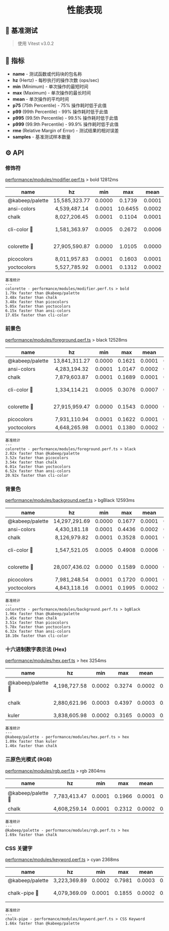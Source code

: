 <div align="center">

<h1>性能表现</h1>

</div>

## 🔌 基准测试

> 使用 Vitest v3.0.2

## 📌 指标

- **name** - 测试函数或代码块的包名称
- **hz** (Hertz) - 每秒执行的操作次数 (ops/sec)
- **min** (Minimum) - 单次操作的最短时间
- **max** (Maximum) - 单次操作的最长时间
- **mean** - 单次操作的平均时间
- **p75** (75th Percentile) - 75% 操作耗时低于此值
- **p99** (99th Percentile) - 99% 操作耗时低于此值
- **p995** (99.5th Percentile) - 99.5% 操作耗时低于此值
- **p999** (99.9th Percentile) - 99.9% 操作耗时低于此值
- **rme** (Relative Margin of Error) - 测试结果的相对误差
- **samples** - 基准测试样本数量

## ⚙️ API

### 修饰符

[performance/modules/modifier.perf.ts](./modules/modifier.perf.ts) > bold 12812ms

| name            |      hz       |  min   |   max   |  mean  |  p75   |  p99   |  p995  |  p999  |  rme   | samples  |    |
|-----------------|:-------------:|:------:|:-------:|:------:|:------:|:------:|:------:|:------:|:------:|:--------:|:--:|
| @kabeep/palette | 15,585,323.77 | 0.0000 | 0.1739  | 0.0001 | 0.0001 | 0.0001 | 0.0001 | 0.0002 | ±0.26% | 7792662  |    |
| ansi-colors     | 4,539,487.14  | 0.0001 | 10.6455 | 0.0002 | 0.0002 | 0.0005 | 0.0006 | 0.0017 | ±4.18% | 2269744  |    |
| chalk           | 8,027,206.45  | 0.0001 | 0.1104  | 0.0001 | 0.0001 | 0.0002 | 0.0002 | 0.0009 | ±0.25% | 4013604  |    |
| cli-color 🚨    | 1,581,363.97  | 0.0005 | 0.2672  | 0.0006 | 0.0006 | 0.0010 | 0.0012 | 0.0066 | ±0.38% |  790682  | 最慢 |
| colorette 🚀    | 27,905,590.87 | 0.0000 | 1.0105  | 0.0000 | 0.0001 | 0.0001 | 0.0001 | 0.0001 | ±0.47% | 13952798 | 最快 |
| picocolors      | 8,011,957.83  | 0.0001 | 0.1603  | 0.0001 | 0.0001 | 0.0002 | 0.0002 | 0.0004 | ±0.24% | 4005979  |    |
| yoctocolors     | 5,527,785.92  | 0.0001 | 0.1312  | 0.0002 | 0.0002 | 0.0003 | 0.0003 | 0.0005 | ±0.22% | 2763893  |    |

```
基准统计
---
colorette - performance/modules/modifier.perf.ts > bold
1.79x faster than @kabeep/palette
3.48x faster than chalk
3.48x faster than picocolors
5.05x faster than yoctocolors
6.15x faster than ansi-colors
17.65x faster than cli-color
```

### 前景色

[performance/modules/foreground.perf.ts](./modules/foreground.perf.ts) > black 12528ms

| name            |      hz       |  min   |  max   |  mean  |  p75   |  p99   |  p995  |  p999  |  rme   | samples  |    |
|-----------------|:-------------:|:------:|:------:|:------:|:------:|:------:|:------:|:------:|:------:|:--------:|:--:|
| @kabeep/palette | 13,841,311.27 | 0.0000 | 0.1621 | 0.0001 | 0.0001 | 0.0001 | 0.0001 | 0.0002 | ±0.27% | 6920657  |    |
| ansi-colors     | 4,283,194.32  | 0.0001 | 1.0147 | 0.0002 | 0.0002 | 0.0006 | 0.0006 | 0.0014 | ±1.11% | 2141598  |    |
| chalk           | 7,879,603.87  | 0.0001 | 0.1689 | 0.0001 | 0.0001 | 0.0002 | 0.0002 | 0.0005 | ±0.24% | 3939802  |    |
| cli-color 🚨    | 1,334,114.21  | 0.0005 | 0.3076 | 0.0007 | 0.0007 | 0.0022 | 0.0025 | 0.0140 | ±0.44% |  667058  | 最慢 |
| colorette 🚀    | 27,915,959.47 | 0.0000 | 0.1543 | 0.0000 | 0.0001 | 0.0001 | 0.0001 | 0.0001 | ±0.23% | 13957980 | 最快 |
| picocolors      | 7,931,110.94  | 0.0001 | 0.1622 | 0.0001 | 0.0001 | 0.0002 | 0.0002 | 0.0005 | ±0.25% | 3965556  |    |
| yoctocolors     | 4,648,265.98  | 0.0001 | 0.1380 | 0.0002 | 0.0002 | 0.0004 | 0.0004 | 0.0021 | ±0.23% | 2324133  |    |

```
基准统计
---
colorette - performance/modules/foreground.perf.ts > black
2.02x faster than @kabeep/palette
3.52x faster than picocolors
3.54x faster than chalk
6.01x faster than yoctocolors
6.52x faster than ansi-colors
20.92x faster than cli-color
```

### 背景色

[performance/modules/background.perf.ts](./modules/background.perf.ts) > bgBlack 12593ms

| name            |      hz       |  min   |  max   |  mean  |  p75   |  p99   |  p995  |  p999  |  rme   | samples  |    |
|-----------------|:-------------:|:------:|:------:|:------:|:------:|:------:|:------:|:------:|:------:|:--------:|:--:|
| @kabeep/palette | 14,297,291.69 | 0.0000 | 0.1677 | 0.0001 | 0.0001 | 0.0001 | 0.0001 | 0.0002 | ±0.23% | 7148647  |    |
| ansi-colors     | 4,430,181.18  | 0.0001 | 0.4436 | 0.0002 | 0.0002 | 0.0003 | 0.0004 | 0.0008 | ±1.00% | 2215091  |    |
| chalk           | 8,126,979.82  | 0.0001 | 0.3528 | 0.0001 | 0.0001 | 0.0002 | 0.0002 | 0.0005 | ±0.31% | 4063490  |    |
| cli-color 🚨    | 1,547,521.05  | 0.0005 | 0.4908 | 0.0006 | 0.0006 | 0.0009 | 0.0011 | 0.0046 | ±0.49% |  773761  | 最慢 |
| colorette 🚀    | 28,007,436.02 | 0.0000 | 0.1589 | 0.0000 | 0.0001 | 0.0001 | 0.0001 | 0.0001 | ±0.23% | 14003719 | 最快 |
| picocolors      | 7,981,248.54  | 0.0001 | 0.1720 | 0.0001 | 0.0001 | 0.0002 | 0.0003 | 0.0004 | ±0.25% | 3990625  |    |
| yoctocolors     | 4,843,118.16  | 0.0001 | 0.1995 | 0.0002 | 0.0002 | 0.0003 | 0.0003 | 0.0006 | ±0.27% | 2421560  |    |

```
基准统计
---
colorette - performance/modules/background.perf.ts > bgBlack
1.96x faster than @kabeep/palette
3.45x faster than chalk
3.51x faster than picocolors
5.78x faster than yoctocolors
6.32x faster than ansi-colors
18.10x faster than cli-color
```

### 十六进制数字表示法 (Hex)

[performance/modules/hex.perf.ts](./modules/hex.perf.ts) > hex 3254ms

| name               |      hz      |  min   |  max   |  mean  |  p75   |  p99   |  p995  |  p999  |  rme   | samples |    |
|--------------------|:------------:|:------:|:------:|:------:|:------:|:------:|:------:|:------:|:------:|:-------:|:--:|
| @kabeep/palette 🚀 | 4,198,727.58 | 0.0002 | 0.3274 | 0.0002 | 0.0003 | 0.0004 | 0.0005 | 0.0015 | ±0.36% | 2099365 | 最快 |
| chalk              | 2,880,621.96 | 0.0003 | 0.4397 | 0.0003 | 0.0003 | 0.0005 | 0.0006 | 0.0016 | ±0.76% | 1440311 | 最慢 |
| kuler              | 3,838,605.98 | 0.0002 | 0.3165 | 0.0003 | 0.0003 | 0.0004 | 0.0005 | 0.0014 | ±0.60% | 1919303 |    |

```
基准统计
---
@kabeep/palette - performance/modules/hex.perf.ts > hex
1.09x faster than kuler
1.46x faster than chalk
```

### 三原色光模式 (RGB)

[performance/modules/rgb.perf.ts](./modules/rgb.perf.ts) > rgb 2804ms

| name               |      hz      |  min   |  max   |  mean  |  p75   |  p99   |  p995  |  p999  |  rme   | samples |    |
|--------------------|:------------:|:------:|:------:|:------:|:------:|:------:|:------:|:------:|:------:|:-------:|:--:|
| @kabeep/palette 🚀 | 7,783,413.47 | 0.0001 | 0.1966 | 0.0001 | 0.0001 | 0.0002 | 0.0003 | 0.0005 | ±0.71% | 3891707 | 最快 |
| chalk              | 4,608,259.14 | 0.0001 | 0.2312 | 0.0002 | 0.0002 | 0.0003 | 0.0005 | 0.0008 | ±0.29% | 2304130 |    |

```
基准统计
---
@kabeep/palette - performance/modules/rgb.perf.ts > hex
1.69x faster than chalk
```

### CSS 关键字

[performance/modules/keyword.perf.ts](./modules/keyword.perf.ts) > cyan 2368ms

| name            |      hz      |  min   |  max   |  mean  |  p75   |  p99   |  p995  |  p999  |  rme   | samples |    |
|-----------------|:------------:|:------:|:------:|:------:|:------:|:------:|:------:|:------:|:------:|:-------:|:--:|
| @kabeep/palette | 3,223,369.89 | 0.0002 | 0.7981 | 0.0003 | 0.0003 | 0.0005 | 0.0006 | 0.0027 | ±2.34% | 1611685 |    |
| chalk-pipe 🚀   | 4,079,369.09 | 0.0001 | 0.1855 | 0.0002 | 0.0002 | 0.0009 | 0.0015 | 0.0027 | ±0.28% | 2039685 | 最快 |

```
基准统计
---
chalk-pipe - performance/modules/keyword.perf.ts > CSS Keyword
1.66x faster than @kabeep/palette
```

